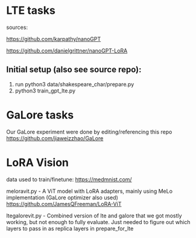 
# LTE tasks
sources: 

https://github.com/karpathy/nanoGPT

https://github.com/danielgrittner/nanoGPT-LoRA
## Initial setup (also see source repo):
1) run python3 data/shakespeare_char/prepare.py
2) python3 train_gpt_lte.py

# GaLore tasks
Our GaLore experiment were done by editing/referencing this repo 
https://github.com/jiaweizzhao/GaLore

# LoRA Vision
data used to train/finetune: https://medmnist.com/

meloravit.py - A ViT model with LoRA adapters, mainly using MeLo implementation (GaLore optimizer also used)
https://github.com/JamesQFreeman/LoRA-ViT

ltegalorevit.py - Combined version of lte and galore that we got mostly working, but not enough to fully evaluate. Just needed to figure out which layers to pass in as replica layers in prepare_for_lte
